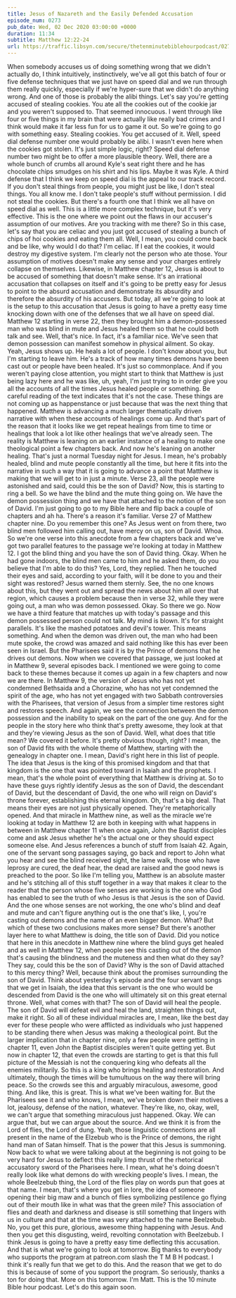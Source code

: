 ```yaml
---
title: Jesus of Nazareth and the Easily Defended Accusation
episode_num: 0273
pub_date: Wed, 02 Dec 2020 03:00:00 +0000
duration: 11:34
subtitle: Matthew 12:22-24
url: https://traffic.libsyn.com/secure/thetenminutebiblehourpodcast/0273_-_Jesus_of_Nazareth_and_the_Easily_Defended_Accusation.mp3
---
```


 When somebody accuses us of doing something wrong that we didn't actually do, I think intuitively, instinctively, we've all got this batch of four or five defense techniques that we just have on speed dial and we run through them really quickly, especially if we're hyper-sure that we didn't do anything wrong. And one of those is probably the alibi things. Let's say you're getting accused of stealing cookies. You ate all the cookies out of the cookie jar and you weren't supposed to. That seemed innocuous. I went through like four or five things in my brain that were actually like really bad crimes and I think would make it far less fun for us to game it out. So we're going to go with something easy. Stealing cookies. You get accused of it. Well, speed dial defense number one would probably be alibi. I wasn't even here when the cookies got stolen. It's just simple logic, right? Speed dial defense number two might be to offer a more plausible theory. Well, there are a whole bunch of crumbs all around Kyle's seat right there and he has chocolate chips smudges on his shirt and his lips. Maybe it was Kyle. A third defense that I think we keep on speed dial is the appeal to our track record. If you don't steal things from people, you might just be like, I don't steal things. You all know me. I don't take people's stuff without permission. I did not steal the cookies. But there's a fourth one that I think we all have on speed dial as well. This is a little more complex technique, but it's very effective. This is the one where we point out the flaws in our accuser's assumption of our motives. Are you tracking with me there? So in this case, let's say that you are celiac and you just got accused of stealing a bunch of chips of hoi cookies and eating them all. Well, I mean, you could come back and be like, why would I do that? I'm celiac. If I eat the cookies, it would destroy my digestive system. I'm clearly not the person who ate those. Your assumption of motives doesn't make any sense and your charges entirely collapse on themselves. Likewise, in Matthew chapter 12, Jesus is about to be accused of something that doesn't make sense. It's an irrational accusation that collapses on itself and it's going to be pretty easy for Jesus to point to the absurd accusation and demonstrate its absurdity and therefore the absurdity of his accusers. But today, all we're going to look at is the setup to this accusation that Jesus is going to have a pretty easy time knocking down with one of the defenses that we all have on speed dial. Matthew 12 starting in verse 22, then they brought him a demon-possessed man who was blind in mute and Jesus healed them so that he could both talk and see. Well, that's nice. In fact, it's a familiar nice. We've seen that demon possession can manifest somehow in physical ailment. So okay. Yeah, Jesus shows up. He heals a lot of people. I don't know about you, but I'm starting to leave him. He's a track of how many times demons have been cast out or people have been healed. It's just so commonplace. And if you weren't paying close attention, you might start to think that Matthew is just being lazy here and he was like, uh, yeah, I'm just trying to in order give you all the accounts of all the times Jesus healed people or something. Be careful reading of the text indicates that it's not the case. These things are not coming up as happenstance or just because that was the next thing that happened. Matthew is advancing a much larger thematically driven narrative with when these accounts of healings come up. And that's part of the reason that it looks like we get repeat healings from time to time or healings that look a lot like other healings that we've already seen. The reality is Matthew is leaning on an earlier instance of a healing to make one theological point a few chapters back. And now he's leaning on another healing. That's just a normal Tuesday night for Jesus. I mean, he's probably healed, blind and mute people constantly all the time, but here it fits into the narrative in such a way that it is going to advance a point that Matthew is making that we will get to in just a minute. Verse 23, all the people were astonished and said, could this be the son of David? Now, this is starting to ring a bell. So we have the blind and the mute thing going on. We have the demon possession thing and we have that attached to the notion of the son of David. I'm just going to go to my Bible here and flip back a couple of chapters and ah ha. There's a reason it's familiar. Verse 27 of Matthew chapter nine. Do you remember this one? As Jesus went on from there, two blind men followed him calling out, have mercy on us, son of David. Whoa. So we're one verse into this anecdote from a few chapters back and we've got two parallel features to the passage we're looking at today in Matthew 12. I got the blind thing and you have the son of David thing. Okay. When he had gone indoors, the blind men came to him and he asked them, do you believe that I'm able to do this? Yes, Lord, they replied. Then he touched their eyes and said, according to your faith, will it be done to you and their sight was restored? Jesus warned them sternly. See, the no one knows about this, but they went out and spread the news about him all over that region, which causes a problem because then in verse 32, while they were going out, a man who was demon possessed. Okay. So there we go. Now we have a third feature that matches up with today's passage and this demon possessed person could not talk. My mind is blown. It's for straight parallels. It's like the mashed potatoes and devil's tower. This means something. And when the demon was driven out, the man who had been mute spoke, the crowd was amazed and said nothing like this has ever been seen in Israel. But the Pharisees said it is by the Prince of demons that he drives out demons. Now when we covered that passage, we just looked at in Matthew 9, several episodes back. I mentioned we were going to come back to these themes because it comes up again in a few chapters and now we are there. In Matthew 9, the version of Jesus who has not yet condemned Bethsaida and a Chorazine, who has not yet condemned the spirit of the age, who has not yet engaged with two Sabbath controversies with the Pharisees, that version of Jesus from a simpler time restores sight and restores speech. And again, we see the connection between the demon possession and the inability to speak on the part of the one guy. And for the people in the story here who think that's pretty awesome, they look at that and they're viewing Jesus as the son of David. Well, what does that title mean? We covered it before. It's pretty obvious though, right? I mean, the son of David fits with the whole theme of Matthew, starting with the genealogy in chapter one. I mean, David's right here in this list of people. The idea that Jesus is the king of this promised kingdom and that that kingdom is the one that was pointed toward in Isaiah and the prophets. I mean, that's the whole point of everything that Matthew is driving at. So to have these guys rightly identify Jesus as the son of David, the descendant of David, but the descendant of David, the one who will reign on David's throne forever, establishing this eternal kingdom. Oh, that's a big deal. That means their eyes are not just physically opened. They're metaphorically opened. And that miracle in Matthew nine, as well as the miracle we're looking at today in Matthew 12 are both in keeping with what happens in between in Matthew chapter 11 when once again, John the Baptist disciples come and ask Jesus whether he's the actual one or they should expect someone else. And Jesus references a bunch of stuff from Isaiah 42. Again, one of the servant song passages saying, go back and report to John what you hear and see the blind received sight, the lame walk, those who have leprosy are cured, the deaf hear, the dead are raised and the good news is preached to the poor. So like I'm telling you, Matthew is an absolute master and he's stitching all of this stuff together in a way that makes it clear to the reader that the person whose five senses are working is the one who God has enabled to see the truth of who Jesus is that Jesus is the son of David. And the one whose senses are not working, the one who's blind and deaf and mute and can't figure anything out is the one that's like, I, you're casting out demons and the name of an even bigger demon. What? But which of these two conclusions makes more sense? But there's another layer here to what Matthew is doing, the title son of David. Did you notice that here in this anecdote in Matthew nine where the blind guys get healed and as well in Matthew 12, when people see this casting out of the demon that's causing the blindness and the muteness and then what do they say? They say, could this be the son of David? Why is the son of David attached to this mercy thing? Well, because think about the promises surrounding the son of David. Think about yesterday's episode and the four servant songs that we get in Isaiah, the idea that this servant is the one who would be descended from David is the one who will ultimately sit on this great eternal throne. Well, what comes with that? The son of David will heal the people. The son of David will defeat evil and heal the land, straighten things out, make it right. So all of these individual miracles are, I mean, like the best day ever for these people who were afflicted as individuals who just happened to be standing there when Jesus was making a theological point. But the larger implication that in chapter nine, only a few people were getting in chapter 11, even John the Baptist disciples weren't quite getting yet. But now in chapter 12, that even the crowds are starting to get is that this full picture of the Messiah is not the conquering king who defeats all the enemies militarily. So this is a king who brings healing and restoration. And ultimately, though the times will be tumultuous on the way there will bring peace. So the crowds see this and arguably miraculous, awesome, good thing. And like, this is great. This is what we've been waiting for. But the Pharisees see it and who knows, I mean, we've broken down their motives a lot, jealousy, defense of the nation, whatever. They're like, no, okay, well, we can't argue that something miraculous just happened. Okay. We can argue that, but we can argue about the source. And we think it is from the Lord of flies, the Lord of dung. Yeah, those linguistic connections are all present in the name of the Elzebub who is the Prince of demons, the right hand man of Satan himself. That is the power that this Jesus is summoning. Now back to what we were talking about at the beginning is not going to be very hard for Jesus to deflect this really limp thrust of the rhetorical accusatory sword of the Pharisees here. I mean, what he's doing doesn't really look like what demons do with wrecking people's lives. I mean, the whole Beelzebub thing, the Lord of the flies play on words pun that goes at that name. I mean, that's where you get in lore, the idea of someone opening their big maw and a bunch of flies symbolizing pestilence go flying out of their mouth like in what was that the green mile? This association of flies and death and darkness and disease is still something that lingers with us in culture and that at the time was very attached to the name Beelzebub. No, you get this pure, glorious, awesome thing happening with Jesus. And then you get this disgusting, weird, revolting connotation with Beelzebub. I think Jesus is going to have a pretty easy time deflecting this accusation. And that is what we're going to look at tomorrow. Big thanks to everybody who supports the program at patreon.com slash the T M B H podcast. I think it's really fun that we get to do this. And the reason that we get to do this is because of some of you support the program. So seriously, thanks a ton for doing that. More on this tomorrow. I'm Matt. This is the 10 minute Bible hour podcast. Let's do this again soon.